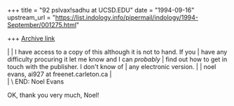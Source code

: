 +++
title = "92 pslvax!sadhu at UCSD.EDU"
date = "1994-09-16"
upstream_url = "https://list.indology.info/pipermail/indology/1994-September/001275.html"

+++
[Archive link](https://list.indology.info/pipermail/indology/1994-September/001275.html)

| 
| I have access to a copy of this although it is not to hand.  If you
| have any difficulty procuring it let me know and I can *probably*
| find out how to get in touch with the publisher.  I don't know of
| any electronic version.
| 
|    noel evans, ai927 at freenet.carleton.ca
|  
|
\ END: Noel Evans

OK, thank you very much, Noel!







